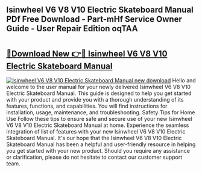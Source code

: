 ## Isinwheel V6 V8 V10 Electric Skateboard Manual PDf Free Download - Part-mHf Service Owner Guide - User Repair Edition oqTAA

# <h2><a href="http://bc25355.oget.top/?id=Isinwheel+V6+V8+V10+Electric+Skateboard+Manual">🔗Download New 👉🔴 Isinwheel V6 V8 V10 Electric Skateboard Manual</a></h2>

[![Isinwheel V6 V8 V10 Electric Skateboard Manual new download](https://i.imgur.com/5g1atiW.png)](http://bc25355.oget.top/?id=Isinwheel+V6+V8+V10+Electric+Skateboard+Manual)
Hello and welcome to the user manual for your newly delivered Isinwheel V6 V8 V10 Electric Skateboard Manual. This guide is designed to help you get started with your product and provide you with a thorough understanding of its features, functions, and capabilities. You will find instructions for installation, usage, maintenance, and troubleshooting. Safety Tips for Home Use Follow these tips to ensure safe and secure use of your new Isinwheel V6 V8 V10 Electric Skateboard Manual at home. Experience the seamless integration of list of features with your new Isinwheel V6 V8 V10 Electric Skateboard Manual. It's our hope that the Isinwheel V6 V8 V10 Electric Skateboard Manual has been a helpful and user-friendly resource in helping you get started with your new product. Should you require any assistance or clarification, please do not hesitate to contact our customer support team.
